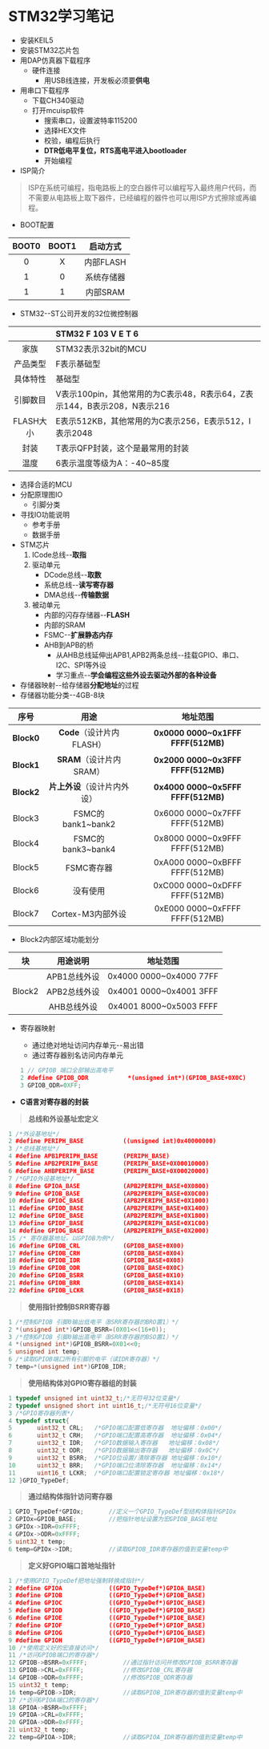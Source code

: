 # STM32学习笔记

* 安装KEIL5
* 安装STM32芯片包
* 用DAP仿真器下载程序
  * 硬件连接
    * 用USB线连接，开发板必须要**供电**
* 用串口下载程序
  * 下载CH340驱动
  * 打开mcuisp软件
    * 搜索串口，设置波特率115200
    * 选择HEX文件
    * 校验，编程后执行
    * **DTR低电平复位，RTS高电平进入bootloader**
    * 开始编程
* ISP简介

> ISP在系统可编程，指电路板上的空白器件可以编程写入最终用户代码，而不需要从电路板上取下器件，已经编程的器件也可以用ISP方式擦除或再编程。

* BOOT配置

| BOOT0 | BOOT1 |  启动方式  |
| :---: | :---: | :--------: |
|   0   |   X   | 内部FLASH  |
|   1   |   0   | 系统存储器 |
|   1   |   1   |  内部SRAM  |

* STM32--ST公司开发的32位微控制器

|           | STM32   F   103   V   E   T   6                              |
| :-------: | :----------------------------------------------------------- |
|   家族    | STM32表示32bit的MCU                                          |
| 产品类型  | F表示基础型                                                  |
| 具体特性  | 基础型                                                       |
| 引脚数目  | V表示100pin，其他常用的为C表示48，R表示64，Z表示144，B表示208，N表示216 |
| FLASH大小 | E表示512KB，其他常用的为C表示256，E表示512，I表示2048        |
|   封装    | T表示QFP封装，这个是最常用的封装                             |
|   温度    | 6表示温度等级为A：-40~85度                                   |

* 选择合适的MCU
* 分配原理图IO
  * 引脚分类
* 寻找IO功能说明
  * 参考手册
  * 数据手册
* STM芯片
  1. ICode总线--**取指**
  2. 驱动单元
     * DCode总线--**取数**
     * 系统总线--**读写寄存器**
     * DMA总线--**传输数据**
  3. 被动单元
     * 内部的闪存存储器--**FLASH**
     * 内部的SRAM
     * FSMC--**扩展静态内存**
     * AHB到APB的桥
       * 从AHB总线延伸出APB1,APB2两条总线--挂载GPIO、串口、I2C、SPI等外设
       * 学习重点--**学会编程这些外设去驱动外部的各种设备**
* 存储器映射--给存储器**分配地址**的过程
* 存储器功能分类--4GB-8块

|    序号    |             用途             |              地址范围              |
| :--------: | :--------------------------: | :--------------------------------: |
| **Block0** |  **Code**（设计片内FLASH）   | **0x0000 0000~0x1FFF FFFF(512MB)** |
| **Block1** |   **SRAM**（设计片内SRAM）   | **0x2000 0000~0x3FFF FFFF(512MB)** |
| **Block2** | **片上外设**（设计片内外设） | **0x4000 0000~0x5FFF FFFF(512MB)** |
|   Block3   |      FSMC的bank1~bank2       |   0x6000 0000~0x7FFF FFFF(512MB)   |
|   Block4   |      FSMC的bank3~bank4       |   0x8000 0000~0x9FFF FFFF(512MB)   |
|   Block5   |          FSMC寄存器          |   0xA000 0000~0xBFFF FFFF(512MB)   |
|   Block6   |           没有使用           |   0xC000 0000~0xDFFF FFFF(512MB)   |
|   Block7   |      Cortex-M3内部外设       |   0xE000 0000~0xFFFF FFFF(512MB)   |



* Block2内部区域功能划分

|   块   |   用途说明   |        地址范围         |
| :----: | :----------: | :---------------------: |
|        | APB1总线外设 | 0x4000 0000~0x4000 77FF |
| Block2 | APB2总线外设 | 0x4001 0000~0x4001 3FFF |
|        | AHB总线外设  | 0x4001 8000~0x5003 FFFF |

* 寄存器映射

  * 通过绝对地址访问内存单元--易出错
  * 通过寄存器别名访问内存单元

  ```c++
  1 // GPIOB 端口全部输出高电平
  2 #define GPIOB_ODR			*(unsigned int*)(GPIOB_BASE+0X0C)
  3 GPIOB_ODR=0XFF;
  ```


* **C语言对寄存器的封装**

> **总线和外设基址宏定义**

```c++
1 /*外设基地址*/
2 #define PERIPH_BASE			((unsigned int)0x40000000)
3 /*总线基地址*/
4 #define APB1PERIPH_BASE		(PERIPH_BASE)
5 #define APB2PERIPH_BASE		(PERIPH_BASE+0X00010000)
6 #define AHBPERIPH_BASE		(PERIPH_BASE+0X00020000)
7 /*GPIO外设基地址*/
8 #define GPIOA_BASE			(APB2PERIPH_BASE+0X0800)
9 #define GPIOB_BASE			(APB2PERIPH_BASE+0X0C00)
10 #define GPIOC_BASE			(APB2PERIPH_BASE+0X1000)
11 #define GPIOD_BASE			(APB2PERIPH_BASE+0X1400)
12 #define GPIOE_BASE			(APB2PERIPH_BASE+0X1800)
13 #define GPIOF_BASE			(APB2PERIPH_BASE+0X1C00)
14 #define GPIOG_BASE			(APB2PERIPH_BASE+0X2000)
15 /* 寄存器基地址，以GPIOB为例*/
16 #define GPIOB_CRL			(GPIOB_BASE+0X00)
17 #define GPIOB_CRH			(GPIOB_BASE+0X04)
18 #define GPIOB_IDR			(GPIOB_BASE+0X08)
19 #define GPIOB_ODR			(GPIOB_BASE+0X0C)
20 #define GPIOB_BSRR			(GPIOB_BASE+0X10)
21 #define GPIOB_BRR			(GPIOB_BASE+0X14)
22 #define GPIOB_LCKR			(GPIOB_BASE+0X18)
```

> **使用指针控制BSRR寄存器**

```c++
1 /*控制GPIOB 引脚0输出低电平（BSRR寄存器的BRO置1）*/
2 *(unsigned int*)GPIOB_BSRR=(0X01<<(16+0));
3 /*控制GPIOB 引脚0输出高电平（BSRR寄存器的BSO置1）*/
4 *(unsigned int*)GPIOB_BSRR=0X01<<0;
5 unsigned int temp;
6 /*读取GPIOB端口所有引脚的电平（读IDR寄存器）*/
7 temp=*(unsigned int*)GPIOB_IDR;
```

> **使用结构体对GPIO寄存器组的封装**

```c++
1 typedef unsigned int uint32_t;/*无符号32位变量*/
2 typedef unsigned short int uint16_t;/*无符号16位变量*/
3 /*GPIO寄存器列表*/
4 typedef struct{
5		uint32_t CRL;	/*GPIO端口配置低寄存器	地址偏移：0x00*/
6		uint32_t CRH;	/*GPIO端口配置高寄存器	地址偏移：0x04*/
7		uint32_t IDR;	/*GPIO数据输入寄存器	地址偏移：0x08*/
8		uint32_t ODR;	/*GPIO数据输出寄存器	地址偏移：0x0C*/
9		uint32_t BSRR;	/*GPIO位设置/清除寄存器	地址偏移：0x10*/
10		uint32_t BRR;	/*GPIO端口位清除寄存器	地址偏移：0x14*/
11		uint16_t LCKR;	/*GPIO端口配置锁定寄存器	地址偏移：0x18*/
12 }GPIO_TypeDef;
```

> **通过结构体指针访问寄存器**

```c++
1 GPIO_TypeDef*GPIOx;		//定义一个GPIO_TypeDef型结构体指针GPIOx
2 GPIOx=GPIOB_BASE;			//把指针地址设置为宏GPIOB_BASE地址
3 GPIOx->IDR=0xFFFF;
4 GPIOx->ODR=0xFFFF;
5 uint32_t temp;
6 temp=GPIOx->IDR;			//读取GPIOB_IDR寄存器的值到变量temp中

```

> **定义好GPIO端口首地址指针**

```c++
1 /*使用GPIO_TypeDef把地址强制转换成指针*/
2 #define GPIOA				((GPIO_TypeDef*)GPIOA_BASE)
3 #define GPIOB				((GPIO_TypeDef*)GPIOB_BASE)
4 #define GPIOC				((GPIO_TypeDef*)GPIOC_BASE)
5 #define GPIOD				((GPIO_TypeDef*)GPIOD_BASE)
6 #define GPIOE				((GPIO_TypeDef*)GPIOE_BASE)
7 #define GPIOF				((GPIO_TypeDef*)GPIOF_BASE)
8 #define GPIOG				((GPIO_TypeDef*)GPIOG_BASE)
9 #define GPIOH				((GPIO_TypeDef*)GPIOH_BASE)
10 /*使用定义好的宏直接访问*/
11 /*访问GPIOB端口的寄存器*/
12 GPIOB->BSRR=0xFFFF;			//通过指针访问并修改GPIOB_BSRR寄存器
13 GPIOB->CRL=0xFFFF;			//修改GPIOB_CRL寄存器
14 GPIOB->ODR=0xFFFF;			//修改GPIOB_ODR寄存器
15 uint32_t temp;
16 temp=GPIOB->IDR;				//读取GPIOB_IDR寄存器的值到变量temp中
17 /*访问GPIOA端口的寄存器*/
18 GPIOA->BSRR=0xFFFF;			
19 GPIOA->CRL=0xFFFF;			 
20 GPIOA->ODR=0xFFFF;			 
21 uint32_t temp;
22 temp=GPIOA->IDR;				//读取GPIOA_IDR寄存器的值到变量temp中
 
```

